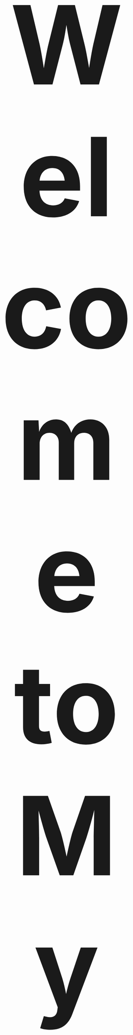 <h1 align="center" 
  <a style="font-size:350px">Welcome to My Profile</h1>


<p align="center">
    <img src="https://telegra.ph/file/ff129cf44361a0338c06c.jpg" width="40%" style="margin-left: auto;margin-right: auto;display: block;">
</p>


## 🛠 &nbsp;Tech Stacks

![Node.js](https://img.shields.io/badge/-Node.js-280137?style=flat&logo=node.js)

![LUA](https://img.shields.io/badge/Lua-280137?style=flat&logo=lua)

![Git](https://img.shields.io/badge/-Git-280137?style=flat&logo=git)

![Visual Studio Code](https://img.shields.io/badge/-Visual%20Studio%20Code-280137?style=flat&logo=visual-studio-code&logoColor=007ACC)

## ⚙️ &nbsp;GitHub Analytics

<p align="center" class="d-flex justify-content-center align-items-center">

  <a href="https://github.com/bagusokta86">

  <img height="100em" src="https://github-readme-stats-eight-theta.vercel.app/api?username=bagusokta86&show_icons=true&theme=dark&include_all_commits=true&count_private=true"/>

  <img height="100em" src="https://github-readme-stats-eight-theta.vercel.app/api/top-langs/?username=bagusokta86&show_icon=true&layout=compact&langs_count=8&theme=dark"/>

  </a>

</p>

## 🤝🏻 &nbsp;Connect with Me

<p align="center"> 
  
  <img alig src="https://raw.githubusercontent.com/YanzBotz/YanzBotz/main/code.gif" width="50%"/>
</p>



<p align="left">

<a href="https://www.instagram.com/putrii.ayoe22">
  
  <img alt="Instagram" title="follow me <3" src="https://img.shields.io/badge/-instagram-E4405F?style=flat&logo=Instagram&logoColor=black"/></a>
    </p>
    
<p align="center">

<a href="https://wa.me/6288994107174">

<img alt="Wwatsapp" title="follow me <3" src="https://img.shields.io/badge/-whatsapp-E4405F?style=flat&logo=Whatsapp&logoColor=green"/></a>
    </p>
